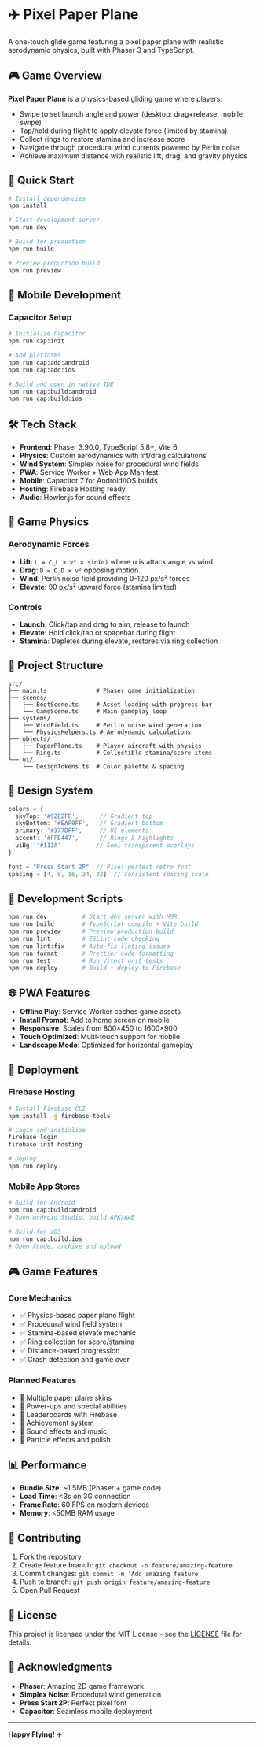 # ✈️ Pixel Paper Plane

A one-touch glide game featuring a pixel paper plane with realistic aerodynamic physics, built with Phaser 3 and TypeScript.

## 🎮 Game Overview

**Pixel Paper Plane** is a physics-based gliding game where players:
- Swipe to set launch angle and power (desktop: drag+release, mobile: swipe)
- Tap/hold during flight to apply elevate force (limited by stamina)
- Collect rings to restore stamina and increase score
- Navigate through procedural wind currents powered by Perlin noise
- Achieve maximum distance with realistic lift, drag, and gravity physics

## 🚀 Quick Start

```bash
# Install dependencies
npm install

# Start development server
npm run dev

# Build for production
npm run build

# Preview production build
npm run preview
```

## 📱 Mobile Development

### Capacitor Setup
```bash
# Initialize Capacitor
npm run cap:init

# Add platforms
npm run cap:add:android
npm run cap:add:ios

# Build and open in native IDE
npm run cap:build:android
npm run cap:build:ios
```

## 🛠️ Tech Stack

- **Frontend**: Phaser 3.90.0, TypeScript 5.8+, Vite 6
- **Physics**: Custom aerodynamics with lift/drag calculations
- **Wind System**: Simplex noise for procedural wind fields
- **PWA**: Service Worker + Web App Manifest
- **Mobile**: Capacitor 7 for Android/iOS builds
- **Hosting**: Firebase Hosting ready
- **Audio**: Howler.js for sound effects

## 🎯 Game Physics

### Aerodynamic Forces
- **Lift**: `L = C_L × v² × sin(α)` where α is attack angle vs wind
- **Drag**: `D = C_D × v²` opposing motion
- **Wind**: Perlin noise field providing 0-120 px/s² forces
- **Elevate**: 90 px/s² upward force (stamina limited)

### Controls
- **Launch**: Click/tap and drag to aim, release to launch
- **Elevate**: Hold click/tap or spacebar during flight
- **Stamina**: Depletes during elevate, restores via ring collection

## 📁 Project Structure

```
src/
├── main.ts              # Phaser game initialization
├── scenes/
│   ├── BootScene.ts     # Asset loading with progress bar
│   └── GameScene.ts     # Main gameplay loop
├── systems/
│   ├── WindField.ts     # Perlin noise wind generation
│   └── PhysicsHelpers.ts # Aerodynamic calculations
├── objects/
│   ├── PaperPlane.ts    # Player aircraft with physics
│   └── Ring.ts          # Collectible stamina/score items
└── ui/
    └── DesignTokens.ts  # Color palette & spacing
```

## 🎨 Design System

```typescript
colors = {
  skyTop: '#92E2FF',      // Gradient top
  skyBottom: '#EAF9FF',   // Gradient bottom  
  primary: '#377DFF',     // UI elements
  accent: '#FFD447',      // Rings & highlights
  uiBg: '#111A'          // Semi-transparent overlays
}

font = "Press Start 2P"  // Pixel-perfect retro font
spacing = [4, 8, 16, 24, 32]  // Consistent spacing scale
```

## 🔧 Development Scripts

```bash
npm run dev          # Start dev server with HMR
npm run build        # TypeScript compile + Vite build
npm run preview      # Preview production build
npm run lint         # ESLint code checking
npm run lint:fix     # Auto-fix linting issues
npm run format       # Prettier code formatting
npm run test         # Run Vitest unit tests
npm run deploy       # Build + deploy to Firebase
```

## 🌐 PWA Features

- **Offline Play**: Service Worker caches game assets
- **Install Prompt**: Add to home screen on mobile
- **Responsive**: Scales from 800×450 to 1600×900
- **Touch Optimized**: Multi-touch support for mobile
- **Landscape Mode**: Optimized for horizontal gameplay

## 🚀 Deployment

### Firebase Hosting
```bash
# Install Firebase CLI
npm install -g firebase-tools

# Login and initialize
firebase login
firebase init hosting

# Deploy
npm run deploy
```

### Mobile App Stores
```bash
# Build for Android
npm run cap:build:android
# Open Android Studio, build APK/AAB

# Build for iOS  
npm run cap:build:ios
# Open Xcode, archive and upload
```

## 🎮 Game Features

### Core Mechanics
- ✅ Physics-based paper plane flight
- ✅ Procedural wind field system
- ✅ Stamina-based elevate mechanic
- ✅ Ring collection for score/stamina
- ✅ Distance-based progression
- ✅ Crash detection and game over

### Planned Features
- 🔄 Multiple paper plane skins
- 🔄 Power-ups and special abilities
- 🔄 Leaderboards with Firebase
- 🔄 Achievement system
- 🔄 Sound effects and music
- 🔄 Particle effects and polish

## 📊 Performance

- **Bundle Size**: ~1.5MB (Phaser + game code)
- **Load Time**: <3s on 3G connection
- **Frame Rate**: 60 FPS on modern devices
- **Memory**: <50MB RAM usage

## 🤝 Contributing

1. Fork the repository
2. Create feature branch: `git checkout -b feature/amazing-feature`
3. Commit changes: `git commit -m 'Add amazing feature'`
4. Push to branch: `git push origin feature/amazing-feature`
5. Open Pull Request

## 📄 License

This project is licensed under the MIT License - see the [LICENSE](LICENSE) file for details.

## 🙏 Acknowledgments

- **Phaser**: Amazing 2D game framework
- **Simplex Noise**: Procedural wind generation
- **Press Start 2P**: Perfect pixel font
- **Capacitor**: Seamless mobile deployment

---

**Happy Flying!** ✈️ 